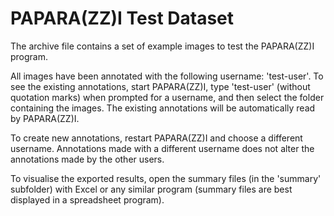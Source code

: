 # PAPARA(ZZ)I Test Dataset

The archive file contains a set of example images to test the PAPARA(ZZ)I program.

All images have been annotated with the following username: 'test-user'. To see the existing annotations, start PAPARA(ZZ)I, type 'test-user' (without quotation marks) when prompted for a username, and then select the folder containing the images. The existing annotations will be automatically read by PAPARA(ZZ)I.

To create new annotations, restart PAPARA(ZZ)I and choose a different username. Annotations made with a different username does not alter the annotations made by the other users.

To visualise the exported results, open the summary files (in the 'summary' subfolder) with Excel or any similar program (summary files are best displayed in a spreadsheet program).